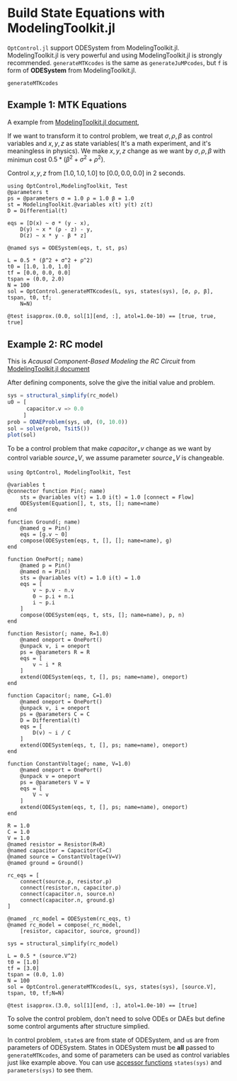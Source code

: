 # Build State Equations with ModelingToolkit.jl

`OptControl.jl` support ODESystem from ModelingToolkit.jl. ModelingToolkit.jl is very powerful and using ModelingToolkit.jl is strongly recommended. `generateMTKcodes` is the same as `generateJuMPcodes`, but `f` is form of  **ODESystem** from ModelingToolkit.jl.

```@docs
generateMTKcodes
```

## Example 1: MTK Equations

A example from [ModelingToolkit.jl document](https://mtk.sciml.ai/stable/systems/ODESystem/),

If we want to transform it to control problem, we treat $σ,ρ,β$ as control variables and $x,y,z$ as state variables( It's a math experiment, and it's meaningless in physics). We make $x,y,z$ change as we want by $σ,ρ,β$ with minimun cost $0.5 * (β^2 + σ^2 + ρ^2)$.

Control $x,y,z$ from $[1.0,1.0,1.0]$ to $[0.0,0.0,0.0]$ in 2 seconds.

```@example
using OptControl,ModelingToolkit, Test
@parameters t
ps = @parameters σ = 1.0 ρ = 1.0 β = 1.0
st = ModelingToolkit.@variables x(t) y(t) z(t)
D = Differential(t)

eqs = [D(x) ~ σ * (y - x),
    D(y) ~ x * (ρ - z) - y,
    D(z) ~ x * y - β * z]

@named sys = ODESystem(eqs, t, st, ps)

L = 0.5 * (β^2 + σ^2 + ρ^2)
t0 = [1.0, 1.0, 1.0]
tf = [0.0, 0.0, 0.0]
tspan = (0.0, 2.0)
N = 100
sol = OptControl.generateMTKcodes(L, sys, states(sys), [σ, ρ, β], tspan, t0, tf;
    N=N)

@test isapprox.(0.0, sol[1][end, :], atol=1.0e-10) == [true, true, true]
```

## Example 2: RC model

This is *Acausal Component-Based Modeling the RC Circuit* from [ModelingToolkit.jl document](https://mtk.sciml.ai/stable/tutorials/acausal_components/)

After defining components, solve the give the initial value and problem.

```julia
sys = structural_simplify(rc_model)
u0 = [
      capacitor.v => 0.0
     ]
prob = ODAEProblem(sys, u0, (0, 10.0))
sol = solve(prob, Tsit5())
plot(sol)
```

To be a control problem that make $capacitor_+v$ change as we want by control variable $source_+V$, we assume parameter $source_+V$ is changeable.

```@example
using OptControl, ModelingToolkit, Test

@variables t
@connector function Pin(; name)
    sts = @variables v(t) = 1.0 i(t) = 1.0 [connect = Flow]
    ODESystem(Equation[], t, sts, []; name=name)
end

function Ground(; name)
    @named g = Pin()
    eqs = [g.v ~ 0]
    compose(ODESystem(eqs, t, [], []; name=name), g)
end

function OnePort(; name)
    @named p = Pin()
    @named n = Pin()
    sts = @variables v(t) = 1.0 i(t) = 1.0
    eqs = [
        v ~ p.v - n.v
        0 ~ p.i + n.i
        i ~ p.i
    ]
    compose(ODESystem(eqs, t, sts, []; name=name), p, n)
end

function Resistor(; name, R=1.0)
    @named oneport = OnePort()
    @unpack v, i = oneport
    ps = @parameters R = R
    eqs = [
        v ~ i * R
    ]
    extend(ODESystem(eqs, t, [], ps; name=name), oneport)
end

function Capacitor(; name, C=1.0)
    @named oneport = OnePort()
    @unpack v, i = oneport
    ps = @parameters C = C
    D = Differential(t)
    eqs = [
        D(v) ~ i / C
    ]
    extend(ODESystem(eqs, t, [], ps; name=name), oneport)
end

function ConstantVoltage(; name, V=1.0)
    @named oneport = OnePort()
    @unpack v = oneport
    ps = @parameters V = V
    eqs = [
        V ~ v
    ]
    extend(ODESystem(eqs, t, [], ps; name=name), oneport)
end

R = 1.0
C = 1.0
V = 1.0
@named resistor = Resistor(R=R)
@named capacitor = Capacitor(C=C)
@named source = ConstantVoltage(V=V)
@named ground = Ground()

rc_eqs = [
    connect(source.p, resistor.p)
    connect(resistor.n, capacitor.p)
    connect(capacitor.n, source.n)
    connect(capacitor.n, ground.g)
]

@named _rc_model = ODESystem(rc_eqs, t)
@named rc_model = compose(_rc_model,
    [resistor, capacitor, source, ground])

sys = structural_simplify(rc_model)

L = 0.5 * (source.V^2)
t0 = [1.0]
tf = [3.0]
tspan = (0.0, 1.0)
N = 100
sol = OptControl.generateMTKcodes(L, sys, states(sys), [source.V], tspan, t0, tf;N=N)

@test isapprox.(3.0, sol[1][end, :], atol=1.0e-10) == [true]
```

To solve the control problem, don't need to solve ODEs or DAEs but define some control arguments after structure simplied.

In control problem, `state`s are from state of ODESystem, and `u`s are from parameters of ODESystem. States in ODESystem must be **all** passed to `generateMTKcodes`, and some of parameters can be used as control variables just like example above. You can use [accessor functions](https://mtk.sciml.ai/stable/basics/AbstractSystem/) `states(sys)` and `parameters(sys)` to see them.
